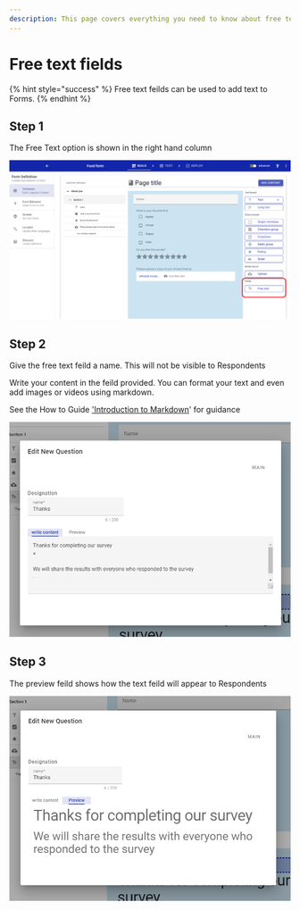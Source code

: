 ```yaml
---
description: This page covers everything you need to know about free text fields
---
```


# Free text fields

{% hint style="success" %}
Free text feilds can be used to add text to Forms.
{% endhint %}

## Step 1

The Free Text option is shown in the right hand column

![](<../../../.gitbook/assets/image (328) (1).png>)

## Step 2

Give the free text feild a name.  This will not be visible to Respondents

Write your content in the feild provided.   You can format your text and even add images or videos using markdown.  &#x20;

See the How to Guide ['Introduction to Markdown](../introduction-to-markdown.md)' for guidance

![](<../../../.gitbook/assets/image (317) (1).png>)

## Step 3

The preview feild shows how the text feild will appear to Respondents

![](<../../../.gitbook/assets/image (324) (1) (1).png>)

